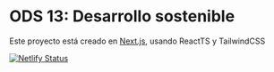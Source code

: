 # ODS 13: Desarrollo sostenible

Este proyecto está creado en [Next.js](https://nextjs.org), usando ReactTS y TailwindCSS

[![Netlify Status](https://api.netlify.com/api/v1/badges/d52c0ded-b6ad-4f60-8545-ae054c476f50/deploy-status)](https://app.netlify.com/sites/ods13/deploys)
